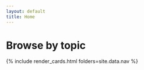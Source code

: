 ```yaml
---
layout: default
title: Home
---
```



# Browse by topic

<div class="cards">
{% include render_cards.html folders=site.data.nav %}
</div>